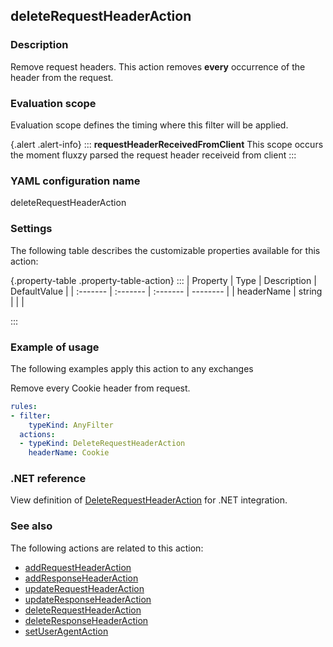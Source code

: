 ## deleteRequestHeaderAction

### Description

Remove request headers. This action removes <b>every</b> occurrence of the header from the request.

### Evaluation scope

Evaluation scope defines the timing where this filter will be applied. 

{.alert .alert-info}
:::
**requestHeaderReceivedFromClient** This scope occurs the moment fluxzy parsed the request header receiveid from client
:::

### YAML configuration name

deleteRequestHeaderAction

### Settings

The following table describes the customizable properties available for this action: 

{.property-table .property-table-action}
:::
| Property | Type | Description | DefaultValue |
| :------- | :------- | :------- | -------- |
| headerName | string |  |  |

:::
### Example of usage

The following examples apply this action to any exchanges

Remove every Cookie header from request.

```yaml
rules:
- filter:
    typeKind: AnyFilter
  actions:
  - typeKind: DeleteRequestHeaderAction
    headerName: Cookie
```



### .NET reference

View definition of [DeleteRequestHeaderAction](https://docs.fluxzy.io/api/Fluxzy.Rules.Actions.DeleteRequestHeaderAction.html) for .NET integration.

### See also

The following actions are related to this action: 

 - [addRequestHeaderAction](addRequestHeaderAction)
 - [addResponseHeaderAction](addResponseHeaderAction)
 - [updateRequestHeaderAction](updateRequestHeaderAction)
 - [updateResponseHeaderAction](updateResponseHeaderAction)
 - [deleteRequestHeaderAction](deleteRequestHeaderAction)
 - [deleteResponseHeaderAction](deleteResponseHeaderAction)
 - [setUserAgentAction](setUserAgentAction)

